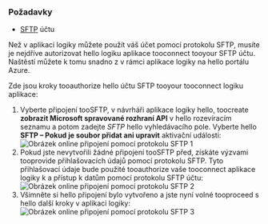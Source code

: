 ### <a name="prerequisites"></a>Požadavky
* [SFTP](https://en.wikipedia.org/wiki/SSH_File_Transfer_Protocol) účtu  

Než v aplikaci logiky můžete použít váš účet pomocí protokolu SFTP, musíte je nejdříve autorizovat hello logiku aplikace tooconnect tooyour SFTP účtu. Naštěstí můžete k tomu snadno z v rámci aplikace logiky na hello portálu Azure.  

Zde jsou kroky tooauthorize hello účtu SFTP tooyour tooconnect logiku aplikace:  

1. Vyberte připojení tooSFTP, v návrháři aplikace logiky hello, toocreate **zobrazit Microsoft spravované rozhraní API** v hello rozevíracím seznamu a potom zadejte *SFTP* hello vyhledávacího pole. Vyberte hello **SFTP – Pokud je soubor přidat ani upravit** aktivační události:  
   ![Obrázek online připojení pomocí protokolu SFTP 1](./media/connectors-create-api-sftp/sftp-1.png)  
2. Pokud jste nevytvořili žádné připojení tooSFTP před, získáte výzvami tooprovide přihlašovacích údajů pomocí protokolu SFTP. Tyto přihlašovací údaje bude použité tooauthorize vaše tooconnect aplikace logiky k a přístup k datům pomocí protokolu SFTP účtu:  
   ![Obrázek online připojení pomocí protokolu SFTP 2](./media/connectors-create-api-sftp/sftp-2.png)  
3. Všimněte si hello připojení bylo vytvořeno a jste nyní volné tooproceed s hello další kroky v aplikaci logiky:   
   ![Obrázek online připojení pomocí protokolu SFTP 3](./media/connectors-create-api-sftp/sftp-3.png) 

